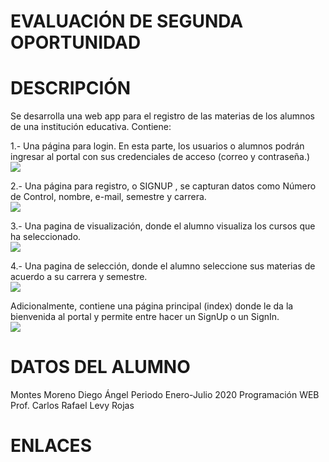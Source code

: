 # EVALUACIÓN DE SEGUNDA OPORTUNIDAD

# DESCRIPCIÓN

Se desarrolla una web app para el registro de las materias  de los alumnos de una institución educativa. Contiene:

1.- Una página para login. En esta parte, los usuarios o alumnos podrán ingresar al portal con sus credenciales de acceso (correo y contraseña.)
<br>
<a href="https://subefotos.com/ver/?41c3ffcc75620aeb55e420b796b1434do.png" target="_blank"><img src="http://thumbs.subefotos.com/41c3ffcc75620aeb55e420b796b1434do.jpg" /></a>
<br>

2.- Una página para registro, o SIGNUP , se capturan datos como Número de Control, nombre, e-mail, semestre y carrera.<br>
<a href="https://subefotos.com/ver/?ea609cf9748c61aa751d5e5bc8535663o.png" target="_blank"><img src="http://thumbs.subefotos.com/ea609cf9748c61aa751d5e5bc8535663o.jpg" /></a><br>

3.- Una pagina de visualización, donde el alumno visualiza los cursos que ha seleccionado.<br>
<a href="https://subefotos.com/ver/?c90266db1af801d2bbdd93bd36fefb80o.png" target="_blank"><img src="http://thumbs.subefotos.com/c90266db1af801d2bbdd93bd36fefb80o.jpg" /></a><br>

4.- Una pagina de selección, donde el alumno seleccione sus materias de acuerdo a su carrera y semestre.<br>
<a href="https://subefotos.com/ver/?e52bc18675a1a140729116d5d06a0489o.png" target="_blank"><img src="http://thumbs.subefotos.com/e52bc18675a1a140729116d5d06a0489o.jpg" /></a><br>

Adicionalmente, contiene una página principal (index) donde le da la bienvenida al portal y permite entre hacer un SignUp o un SignIn.<br>
<a href="https://subefotos.com/ver/?83be392c9575eea4b079af21b8103e5do.png" target="_blank"><img src="http://thumbs.subefotos.com/83be392c9575eea4b079af21b8103e5do.jpg" /></a>
<br>
# DATOS DEL ALUMNO
Montes Moreno Diego Ángel
Periodo Enero-Julio 2020
Programación WEB
Prof. Carlos Rafael Levy Rojas

# ENLACES

